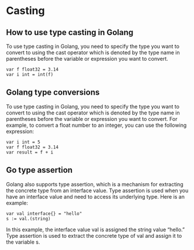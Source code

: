 # Casting

## How to use type casting in Golang
To use type casting in Golang, you need to specify the type you want to convert to using the cast operator which is denoted by the type name in parentheses before the variable or expression you want to convert.

```
var f float32 = 3.14
var i int = int(f)
```

## Golang type conversions
To use type casting in Golang, you need to specify the type you want to convert to using the cast operator which is denoted by the type name in parentheses before the variable or expression you want to convert. For example, to convert a float number to an integer, you can use the following expression:

```
var i int = 5
var f float32 = 3.14
var result = f + i
```

## Go type assertion
Golang also supports type assertion, which is a mechanism for extracting the concrete type from an interface value. Type assertion is used when you have an interface value and need to access its underlying type. Here is an example:

```
var val interface{} = "hello"
s := val.(string)
```

In this example, the interface value val is assigned the string value “hello.” Type assertion is used to extract the concrete type of val and assign it to the variable s.